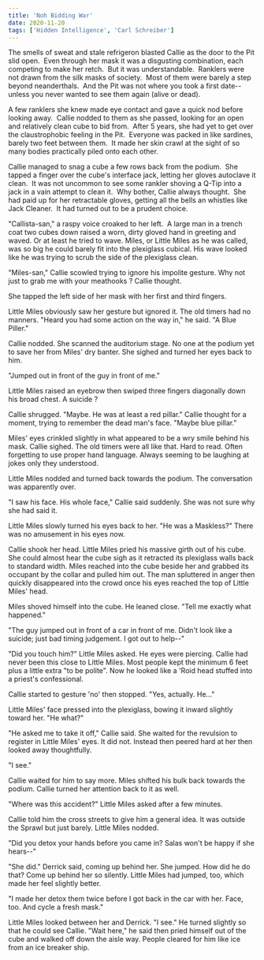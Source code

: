 ```yaml
---
title: 'Noh Bidding War'
date: 2020-11-20
tags: ['Hidden Intelligence', 'Carl Schreiber']
---
```


The smells of sweat and stale refrigeron blasted Callie as the door to the Pit slid open.  Even through her mask it was a disgusting combination, each competing to make her retch.  But it was understandable.  Ranklers were not drawn from the silk masks of society.  Most of them were barely a step beyond neanderthals.  And the Pit was not where you took a first date--unless you never wanted to see them again (alive or dead).

A few ranklers she knew made eye contact and gave a quick nod before looking away.  Callie nodded to them as she passed, looking for an open and relatively clean cube to bid from.  After 5 years, she had yet to get over the claustrophobic feeling in the Pit.  Everyone was packed in like sardines, barely two feet between them.  It made her skin crawl at the sight of so many bodies practically piled onto each other.

Callie managed to snag a cube a few rows back from the podium.  She tapped a finger over the cube's interface jack, letting her gloves autoclave it clean.  It was not uncommon to see some rankler shoving a Q-Tip into a jack in a vain attempt to clean it.  Why bother, Callie always thought.  She had paid up for her retractable gloves, getting all the bells an whistles like Jack Cleaner.  It had turned out to be a prudent choice.

"Callista-san," a raspy voice croaked to her left.  A large man in a trench coat two cubes down raised a worn, dirty gloved hand in greeting and waved. Or at least he tried to wave. Miles, or Little Miles as he was called, was so big he could barely fit into the plexiglass cubical. His wave looked like he was trying to scrub the side of the plexiglass clean.

"Miles-san," Callie scowled trying to ignore his impolite gesture. Why not just to grab me with your meathooks ? Callie thought.

She tapped the left side of her mask with her first and third fingers.

Little Miles obviously saw her gesture but ignored it. The old timers had no manners. "Heard you had some action on the way in," he said. "A Blue Piller."

Callie nodded. She scanned the auditorium stage. No one at the podium yet to save her from Miles' dry banter. She sighed and turned her eyes back to him.

"Jumped out in front of the guy in front of me."

Little Miles raised an eyebrow then swiped three fingers diagonally down his broad chest. A suicide ?

Callie shrugged. "Maybe. He was at least a red pillar." Callie thought for a moment, trying to remember the dead man's face. "Maybe blue pillar."

Miles' eyes crinkled slightly in what appeared to be a wry smile behind his mask. Callie sighed. The old timers were all like that. Hard to read. Often forgetting to use proper hand language. Always seeming to be laughing at jokes only they understood.

Little Miles nodded and turned back towards the podium. The conversation was apparently over.

"I saw his face. His whole face," Callie said suddenly. She was not sure why she had said it.

Little Miles slowly turned his eyes back to her. "He was a Maskless?" There was no amusement in his eyes now.

Callie shook her head. Little Miles pried his massive girth out of his cube. She could almost hear the cube sigh as it retracted its plexiglass walls back to standard width. Miles reached into the cube beside her and grabbed its occupant by the collar and pulled him out. The man spluttered in anger then quickly disappeared into the crowd once his eyes reached the top of Little Miles' head.

Miles shoved himself into the cube. He leaned close. "Tell me exactly what happened."

"The guy jumped out in front of a car in front of me. Didn't look like a suicide; just bad timing judgement. I got out to help--"

"Did you touch him?" Little Miles asked. He eyes were piercing. Callie had never been this close to Little Miles. Most people kept the minimum 6 feet plus a little extra "to be polite". Now he looked like a 'Roid head stuffed into a priest's confessional.

Callie started to gesture 'no' then stopped. "Yes, actually. He..."

Little Miles' face pressed into the plexiglass, bowing it inward slightly toward her. "He what?"

"He asked me to take it off," Callie said. She waited for the revulsion to register in Little Miles' eyes. It did not. Instead then peered hard at her then looked away thoughtfully.

"I see."

Callie waited for him to say more. Miles shifted his bulk back towards the podium. Callie turned her attention back to it as well.

"Where was this accident?" Little Miles asked after a few minutes.

Callie told him the cross streets to give him a general idea. It was outside the Sprawl but just barely. Little Miles nodded.

"Did you detox your hands before you came in? Salas won't be happy if she hears--"

"She did." Derrick said, coming up behind her. She jumped. How did he do that? Come up behind her so silently. Little Miles had jumped, too, which made her feel slightly better.

"I made her detox them twice before I got back in the car with her. Face, too. And cycle a fresh mask."

Little Miles looked between her and Derrick. "I see." He turned slightly so that he could see Callie. "Wait here," he said then pried himself out of the cube and walked off down the aisle way. People cleared for him like ice from an ice breaker ship.
